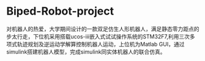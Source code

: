 # Biped-Robot-project
对机器人的热爱，大学期间设计的一款双足仿生人形机器人，满足静态零力距点的步太行走，下位机采用搭载ucos-iii嵌入式试试操作系统的STM32F7,利用三次多项式轨迹规划及逆运动学解算控制机器人运动，上位机为Matlab GUI，通过simulink搭建机器人模型，完成simulink同实体机器人的联合仿真。
